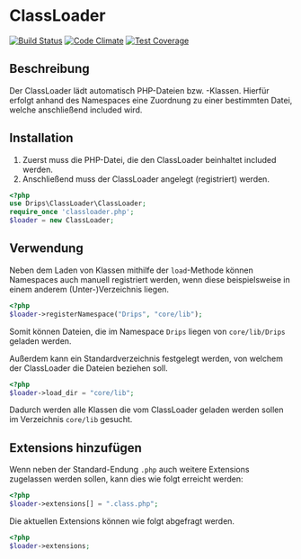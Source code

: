 # ClassLoader

[![Build Status](https://travis-ci.org/Prowect/ClassLoader.svg)](https://travis-ci.org/Prowect/ClassLoader)
[![Code Climate](https://codeclimate.com/github/Prowect/ClassLoader/badges/gpa.svg)](https://codeclimate.com/github/Prowect/ClassLoader)
[![Test Coverage](https://codeclimate.com/github/Prowect/ClassLoader/badges/coverage.svg)](https://codeclimate.com/github/Prowect/ClassLoader/coverage)

## Beschreibung

Der ClassLoader lädt automatisch PHP-Dateien bzw. -Klassen. Hierfür erfolgt anhand des Namespaces eine Zuordnung zu einer bestimmten Datei, welche anschließend included wird.

## Installation

1. Zuerst muss die PHP-Datei, die den ClassLoader beinhaltet included werden.
2. Anschließend muss der ClassLoader angelegt (registriert) werden.

```php
<?php
use Drips\ClassLoader\ClassLoader;
require_once 'classloader.php';
$loader = new ClassLoader;
```

## Verwendung

Neben dem Laden von Klassen mithilfe der `load`-Methode können Namespaces auch manuell registriert werden, wenn diese beispielsweise in einem anderem (Unter-)Verzeichnis liegen.

```php
<?php
$loader->registerNamespace("Drips", "core/lib");
```

Somit können Dateien, die im Namespace `Drips` liegen von `core/lib/Drips` geladen werden.

Außerdem kann ein Standardverzeichnis festgelegt werden, von welchem der ClassLoader die Dateien beziehen soll.

```php
<?php
$loader->load_dir = "core/lib";
```

Dadurch werden alle Klassen die vom ClassLoader geladen werden sollen im Verzeichnis `core/lib` gesucht.

## Extensions hinzufügen

Wenn neben der Standard-Endung `.php` auch weitere Extensions zugelassen werden sollen, kann dies wie folgt erreicht werden:

```php
<?php
$loader->extensions[] = ".class.php";
```

Die aktuellen Extensions können wie folgt abgefragt werden.

```php
<?php
$loader->extensions;
```
